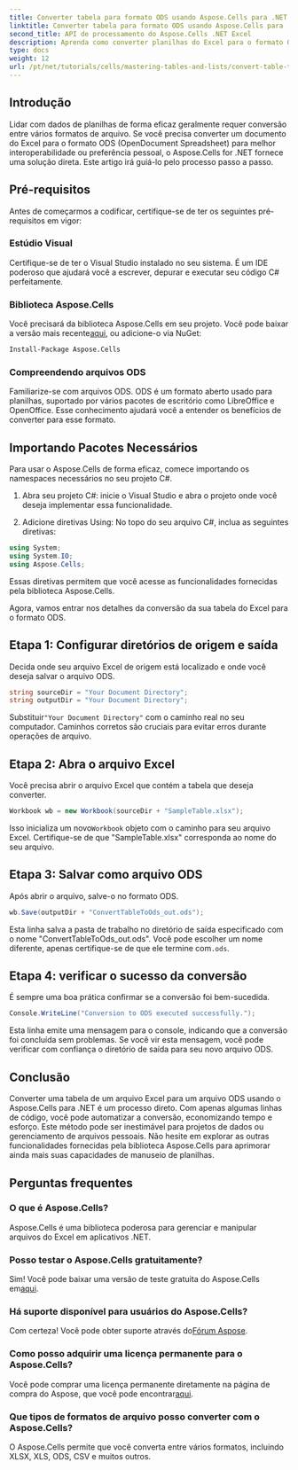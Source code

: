 ```yaml
---
title: Converter tabela para formato ODS usando Aspose.Cells para .NET
linktitle: Converter tabela para formato ODS usando Aspose.Cells para .NET
second_title: API de processamento do Aspose.Cells .NET Excel
description: Aprenda como converter planilhas do Excel para o formato ODS com Aspose.Cells para .NET. Este guia passo a passo.
type: docs
weight: 12
url: /pt/net/tutorials/cells/mastering-tables-and-lists/convert-table-to-ods-format/
---
```

## Introdução

Lidar com dados de planilhas de forma eficaz geralmente requer conversão entre vários formatos de arquivo. Se você precisa converter um documento do Excel para o formato ODS (OpenDocument Spreadsheet) para melhor interoperabilidade ou preferência pessoal, o Aspose.Cells for .NET fornece uma solução direta. Este artigo irá guiá-lo pelo processo passo a passo.

## Pré-requisitos

Antes de começarmos a codificar, certifique-se de ter os seguintes pré-requisitos em vigor:

### Estúdio Visual

Certifique-se de ter o Visual Studio instalado no seu sistema. É um IDE poderoso que ajudará você a escrever, depurar e executar seu código C# perfeitamente.

### Biblioteca Aspose.Cells

 Você precisará da biblioteca Aspose.Cells em seu projeto. Você pode baixar a versão mais recente[aqui](https://releases.aspose.com/cells/net/), ou adicione-o via NuGet:

```bash
Install-Package Aspose.Cells
```

### Compreendendo arquivos ODS

Familiarize-se com arquivos ODS. ODS é um formato aberto usado para planilhas, suportado por vários pacotes de escritório como LibreOffice e OpenOffice. Esse conhecimento ajudará você a entender os benefícios de converter para esse formato.

## Importando Pacotes Necessários

Para usar o Aspose.Cells de forma eficaz, comece importando os namespaces necessários no seu projeto C#.

1. Abra seu projeto C#: inicie o Visual Studio e abra o projeto onde você deseja implementar essa funcionalidade.

2. Adicione diretivas Using: No topo do seu arquivo C#, inclua as seguintes diretivas:

```csharp
using System;
using System.IO;
using Aspose.Cells;
```

Essas diretivas permitem que você acesse as funcionalidades fornecidas pela biblioteca Aspose.Cells.

Agora, vamos entrar nos detalhes da conversão da sua tabela do Excel para o formato ODS.

## Etapa 1: Configurar diretórios de origem e saída

Decida onde seu arquivo Excel de origem está localizado e onde você deseja salvar o arquivo ODS.

```csharp
string sourceDir = "Your Document Directory";
string outputDir = "Your Document Directory";
```

 Substituir`"Your Document Directory"` com o caminho real no seu computador. Caminhos corretos são cruciais para evitar erros durante operações de arquivo.

## Etapa 2: Abra o arquivo Excel

Você precisa abrir o arquivo Excel que contém a tabela que deseja converter.

```csharp
Workbook wb = new Workbook(sourceDir + "SampleTable.xlsx");
```

 Isso inicializa um novo`Workbook` objeto com o caminho para seu arquivo Excel. Certifique-se de que "SampleTable.xlsx" corresponda ao nome do seu arquivo.

## Etapa 3: Salvar como arquivo ODS

Após abrir o arquivo, salve-o no formato ODS.

```csharp
wb.Save(outputDir + "ConvertTableToOds_out.ods");
```

 Esta linha salva a pasta de trabalho no diretório de saída especificado com o nome "ConvertTableToOds_out.ods". Você pode escolher um nome diferente, apenas certifique-se de que ele termine com`.ods`.

## Etapa 4: verificar o sucesso da conversão

É sempre uma boa prática confirmar se a conversão foi bem-sucedida.

```csharp
Console.WriteLine("Conversion to ODS executed successfully.");
```

Esta linha emite uma mensagem para o console, indicando que a conversão foi concluída sem problemas. Se você vir esta mensagem, você pode verificar com confiança o diretório de saída para seu novo arquivo ODS.

## Conclusão

Converter uma tabela de um arquivo Excel para um arquivo ODS usando o Aspose.Cells para .NET é um processo direto. Com apenas algumas linhas de código, você pode automatizar a conversão, economizando tempo e esforço. Este método pode ser inestimável para projetos de dados ou gerenciamento de arquivos pessoais. Não hesite em explorar as outras funcionalidades fornecidas pela biblioteca Aspose.Cells para aprimorar ainda mais suas capacidades de manuseio de planilhas.

## Perguntas frequentes

### O que é Aspose.Cells?

Aspose.Cells é uma biblioteca poderosa para gerenciar e manipular arquivos do Excel em aplicativos .NET.

### Posso testar o Aspose.Cells gratuitamente?

 Sim! Você pode baixar uma versão de teste gratuita do Aspose.Cells em[aqui](https://releases.aspose.com/cells/net/).

### Há suporte disponível para usuários do Aspose.Cells?

 Com certeza! Você pode obter suporte através do[Fórum Aspose](https://forum.aspose.com/c/cells/9).

### Como posso adquirir uma licença permanente para o Aspose.Cells?

 Você pode comprar uma licença permanente diretamente na página de compra do Aspose, que você pode encontrar[aqui](https://purchase.aspose.com/buy).

### Que tipos de formatos de arquivo posso converter com o Aspose.Cells?

O Aspose.Cells permite que você converta entre vários formatos, incluindo XLSX, XLS, ODS, CSV e muitos outros.